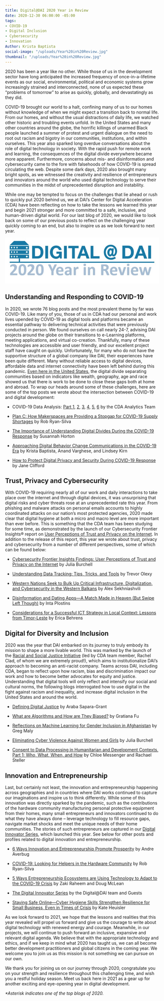 ```yaml
---
title: Digital@DAI 2020 Year in Review
date: 2020-12-30 06:00:00 -05:00
tags:
- COVID-19
- Digital Inclusion
- Cybersecurity
- Innovation
Author: Krista Baptista
social-image: "/uploads/Year%20in%20Review.jpg"
thumbnail: "/uploads/Year%20in%20Review.jpg"
---
```


2020 has been a year like no other. While those of us in the development sector have long anticipated the increased frequency of once-in-a-lifetime events as our social, environmental, political and economic systems grow increasingly strained and interconnected, none of us expected these “problems of tomorrow” to arise as quickly, globally, and devastatingly as they did.

<!--more-->

COVID-19 brought our world to a halt, confining many of us to our homes without knowledge of when we might expect a transition back to normal life. From our homes, and without the usual distractions of daily life, we watched other historic and troubling events unfold. In the United States and many other countries around the globe, the horrific killings of unarmed Black people launched a summer of protest and urgent dialogue on the need to root out racism and bigotry in our communities, institutions, and within ourselves. This year also sparked long overdue conversations about the role of digital technology in society. With the rapid push for remote work and learning, the consequences of the digital divide everywhere became more apparent. Furthermore, concerns about mis- and disinformation and cybersecurity came to the fore with falsehoods of how COVID-19 is spread circulating the web. Despite some dark days, 2020 also brought many bright spots, as we witnessed the creativity and resilience of entrepreneurs and innovators around the world who used digital technology to serve their communities in the midst of unprecedented disruption and instability.

While one may be tempted to focus on the challenges that lie ahead or rush to quickly put 2020 behind us, we at DAI’s Center for Digital Acceleration (CDA) have been reflecting on how to take the lessons we learned this year and begin 2021 stronger and more committed to a safe, inclusive, and human-driven digital world. For our last blog of 2020, we would like to look back on some of our previous posts to reflect on the challenging year quickly coming to an end, but also to inspire us as we look forward to next year.

![Year in Review.jpg](/uploads/Year%20in%20Review.jpg)

## Understanding and Responding to COVID-19

In 2020, we wrote 76 blog posts and the most prevalent theme by far was COVID-19. Like many of you, those of us in CDA had our personal and work lives upended by COVID-19 as digital tools and platforms became an essential pathway to delivering technical activities that were previously conducted in person. We found ourselves on call nearly 24-7, advising DAI projects around the globe on their transitions to e-Learning platforms, meeting applications, and virtual co-creation. Thankfully, many of these technologies are accessible and user friendly, and our excellent project staff have caught on quickly. Unfortunately, for many who do not have the supportive structure of a global company like DAI, their experiences have been quite different. Many without reliable access to digital devices, affordable data and internet connectivity have been left behind during this pandemic. [Even here in the United States](https://dai-global-digital.com/covid-19.html), the digital divide separating communities based on indicators like wealth, geography, age and race showed us that there is work to be done to close these gaps both at home and abroad. To wrap our heads around some of these challenges, here are some of the top posts we wrote about the intersection between COVID-19 and digital development:

* COVID-19 Data Analysis: [Part 1](https://dai-global-digital.com/covid-19-data-analysis-part-1-demography-behavior-and-environment.html), [2](https://dai-global-digital.com/covid-19-data-analysis-part-2-health-capacity-and-preparedness.html), [3](https://dai-global-digital.com/covid-19-data-analysis-part-3-rethinking-the-global-health-security-index.html), [4](https://dai-global-digital.com/examining-hospital-capacity-in-mexico.html), [5](https://dai-global-digital.com/covid-19-part-5-different-methods-to-model-infection-rates-in-mexico-and-what-they-tell-us.html), [6](https://dai-global-digital.com/forecasting-covid-19-transmission-using-google-mobility.html) by the CDA Analytics Team

* [Plan C: How Makerspaces are Providing a Stopgap for COVID-19 Supply Shortages](https://dai-global-digital.com/plan-c-how-makerspaces-are-providing-a-stopgap-for-covid-19-supply-shortages.html) by Rob Ryan-Silva

* [The Importance of Understanding Digital Divides During the COVID-19 Response](https://dai-global-digital.com/covid-19-the-importance-of-understanding-digital-divides-during-the-pandemic-response.html) by Susannah Horton

* [Approaching Digital Behavior Change Communications in the COVID-19 Era](https://dai-global-digital.com/approaching-digital-behavior-change-communications-in-the-covid-19-era.html) by Krista Baptista, Anand Varghese, and Lindsey Kirn

* [How to Protect Digital Privacy and Security During COVID-19 Response ](https://dai-global-digital.com/how-to-protect-digital-privacy-and-security-during-covid-19-response.html)by Jane Clifford

## Trust, Privacy and Cybersecurity

With COVID-19 requiring nearly all of our work and daily interactions to take place over the internet and through digital devices, it was unsurprising that digital risks and cyber threats rose at an unprecedented rate this year. From phishing and malware attacks on personal emails accounts to highly coordinated attacks on our nation’s most protected agencies, 2020 made clear that digital hygiene at both a micro and macro level are more important than ever before. This is something that the CDA team has been studying for some time, as demonstrated by the launch of our Cybersecurity Frontier Insights® report on [User Perceptions of Trust and Privacy on the Internet](https://www.dai.com/fi-cyber-user-trust.pdf). In addition to the release of this report, this year we wrote about trust, privacy and cybersecurity from a number of different perspectives, some of which can be found below:

* [Cybersecurity Frontier Insights Findings: User Perceptions of Trust and Privacy on the Internet](https://dai-global-digital.com/cybersecurity-frontier-insights-findings-user-perceptions-of-trust-and-privacy-on-the-internet.html?utm_source=related-box) by Julia Burchell

* [Understanding Data Tracking: Tips, Tricks, and Tools](https://dai-global-digital.com/online-tracking.html) by Trevor Olexy

* [Western Nations Seek to Bulk Up Critical Infrastructure, Digitalization, and Cybersecurity in the Western Balkans](https://dai-global-digital.com/impact-of-the-us-and-eu-in-critical-infrastructure-digitalization-and-cybersecurity-in-the-western-balkans.html?utm_source=related-box) by Alex Sekhniashvili

* [Disinformation and Dating Apps—A Match Made in Heaven (But Swipe Left Though)](https://dai-global-digital.com/disinformation-and-dating-apps-a-match-made-in-heaven-but-swipe-left-though.html) by Inta Plostins

* [Considerations for a Successful ICT Strategy in Local Context: Lessons from Timor-Leste](https://dai-global-digital.com/considerations-for-a-successful-ict-strategy-in-local-context-lessons-from-timor-leste.html) by Erica Behrens

## Digital for Diversity and Inclusion

2020 was the year that DAI embarked on its journey to truly embody its mission to shape a more livable world. This was marked by the launch of the [Racial and Social Justice Initiative](https://www.dai.com/news/an-anti-racist-company-ceo-jim-boomgard-lays-out-vision-for-dais-racial-and-social-justice-initiative) (led by CDA team member, Rachel Clad, of whom we are extremely proud!), which aims to institutionalize DAI’s approach to becoming an anti-racist company. Teams across DAI, including CDA, began to reflect upon how racism, bias and discrimination impact our work and how to become better advocates for equity and justice. Understanding that digital tools will only reflect and intensify our social and cultural norms, the following blogs interrogated how to use digital in the fight against racism and inequality, and increase digital inclusion in the United States and around the world.

* [Defining Digital Justice](https://dai-global-digital.com/defining-digital-justice.html?utm_source=related-box) by Araba Sapara-Grant

* [What are Algorithms and How are They Biased?](https://dai-global-digital.com/algorithms-in-development.html?utm_source=related-box) by Gratiana Fu

* [Reflections on Machine Learning for Gender Inclusion in Afghanistan](https://dai-global-digital.com/reflections-on-machine-learning-for-gender-inclusion-in-afghanistan.html?utm_source=related-box) by Greg Maly

* [Eliminating Cyber Violence Against Women and Girls](https://dai-global-digital.com/eliminating-cyber-violence-against-women-and-girls.html) by Julia Burchell

* [Consent to Data Processing in Humanitarian and Development Contexts, Part 1: Who, What, When, and How](https://dai-global-digital.com/consent-to-data-processing-in-humanitarian-and-development-contexts-part-one.html) by Chloe Messenger and Rachael Steller

## Innovation and Entrepreneurship

Last, but certainly not least, the innovation and entrepreneurship happening across geographies and in countries where DAI works continued to capture our imaginations and inspire us to think differently. While some of this innovation was directly sparked by the pandemic, such as the contributions of the hardware community manufacturing personal protective equipment from their homes, many small entrepreneurs and innovators continued to do what they have always done – leverage technology to fill resource gaps, navigate market shocks and meet the unique needs of their home communities. The stories of such entrepreneurs are captured in our [Digital Innovator Series](https://dai-global-digital.com/tags/?tag=digital-innovator-series), which launched this year. See below for other posts and profiles related to digital innovation and entrepreneurship.

* [6 Ways Innovation and Entrepreneurship Promote Prosperity](https://dai-global-digital.com/6-ways-innovation-and-entrepreneurship-promote-prosperity.html) by Andre Averbug

* [COVID-19: Looking for Helpers in the Hardware Community](https://dai-global-digital.com/COVID-looking-for-the-helpers-in-the-hardware-community.html) by Rob Ryan-Silva

* [5 Ways Entrepreneurship Ecosystems are Using Technology to Adapt to the COVID-19 Crisis](https://dai-global-digital.com/5-ways-entrepreneurship-ecosystems-are-using-technology-to-adapt-to-the-covid-19-crisis.html) by Zaki Raheem and Doug McLean

* [The Digital Innovator Series](https://dai-global-digital.com/tags/?tag=digital-innovator-series) by the Digital@DAI team and Guests

* [Staying Safe Online—Cyber Hygiene Skills Strengthen Resilience for Small Business, Even in Times of Crisis](Staying%20Safe%20Online%E2%80%94Cyber%20Hygiene%20Skills%20Strengthen%20Resilience%20for%20Small%20Business,%20Even%20In%20Times%20of%20Crisis) by Kate Heuisler

As we look forward to 2021, we hope that the lessons and realities that this year revealed will propel us forward and give us the courage to write about digital technology with renewed energy and courage. Meanwhile, in our projects, we will continue to push forward an inclusive, expansive and relevant digital agenda. We believe that with the appropriate technology and ethics, and if we keep in mind what 2020 has taught us, we can all become better development practitioners and global citizens in the coming year. We welcome you to join us as this mission is not something we can pursue on our own.

We thank you for joining us on our journey through 2020, congratulate you on your strength and resilience throughout this challenging time, and wish you a restful holiday season. Meet us back here in 2021 as a gear up for another exciting and eye-opening year in digital development.

*\*Asterisk indicates one of the top blogs of 2020.*
